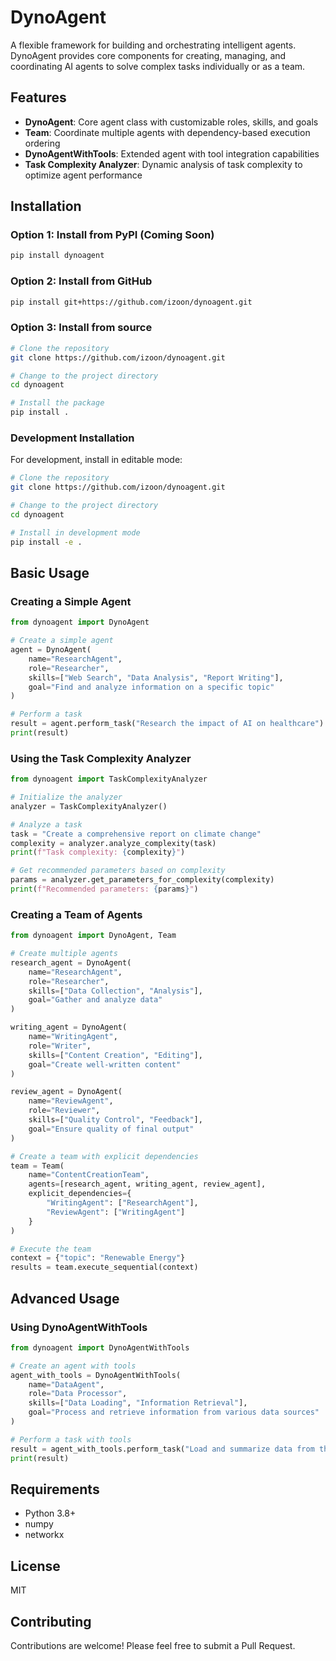 # DynoAgent

A flexible framework for building and orchestrating intelligent agents. DynoAgent provides core components for creating, managing, and coordinating AI agents to solve complex tasks individually or as a team.

## Features

- **DynoAgent**: Core agent class with customizable roles, skills, and goals
- **Team**: Coordinate multiple agents with dependency-based execution ordering
- **DynoAgentWithTools**: Extended agent with tool integration capabilities
- **Task Complexity Analyzer**: Dynamic analysis of task complexity to optimize agent performance

## Installation

### Option 1: Install from PyPI (Coming Soon)

```bash
pip install dynoagent
```

### Option 2: Install from GitHub

```bash
pip install git+https://github.com/izoon/dynoagent.git
```

### Option 3: Install from source

```bash
# Clone the repository
git clone https://github.com/izoon/dynoagent.git

# Change to the project directory
cd dynoagent

# Install the package
pip install .
```

### Development Installation

For development, install in editable mode:

```bash
# Clone the repository
git clone https://github.com/izoon/dynoagent.git

# Change to the project directory
cd dynoagent

# Install in development mode
pip install -e .
```

## Basic Usage

### Creating a Simple Agent

```python
from dynoagent import DynoAgent

# Create a simple agent
agent = DynoAgent(
    name="ResearchAgent",
    role="Researcher",
    skills=["Web Search", "Data Analysis", "Report Writing"],
    goal="Find and analyze information on a specific topic"
)

# Perform a task
result = agent.perform_task("Research the impact of AI on healthcare")
print(result)
```

### Using the Task Complexity Analyzer

```python
from dynoagent import TaskComplexityAnalyzer

# Initialize the analyzer
analyzer = TaskComplexityAnalyzer()

# Analyze a task
task = "Create a comprehensive report on climate change"
complexity = analyzer.analyze_complexity(task)
print(f"Task complexity: {complexity}")

# Get recommended parameters based on complexity
params = analyzer.get_parameters_for_complexity(complexity)
print(f"Recommended parameters: {params}")
```

### Creating a Team of Agents

```python
from dynoagent import DynoAgent, Team

# Create multiple agents
research_agent = DynoAgent(
    name="ResearchAgent",
    role="Researcher",
    skills=["Data Collection", "Analysis"],
    goal="Gather and analyze data"
)

writing_agent = DynoAgent(
    name="WritingAgent",
    role="Writer",
    skills=["Content Creation", "Editing"],
    goal="Create well-written content"
)

review_agent = DynoAgent(
    name="ReviewAgent",
    role="Reviewer",
    skills=["Quality Control", "Feedback"],
    goal="Ensure quality of final output"
)

# Create a team with explicit dependencies
team = Team(
    name="ContentCreationTeam",
    agents=[research_agent, writing_agent, review_agent],
    explicit_dependencies={
        "WritingAgent": ["ResearchAgent"],
        "ReviewAgent": ["WritingAgent"]
    }
)

# Execute the team
context = {"topic": "Renewable Energy"}
results = team.execute_sequential(context)
```

## Advanced Usage

### Using DynoAgentWithTools

```python
from dynoagent import DynoAgentWithTools

# Create an agent with tools
agent_with_tools = DynoAgentWithTools(
    name="DataAgent",
    role="Data Processor",
    skills=["Data Loading", "Information Retrieval"],
    goal="Process and retrieve information from various data sources"
)

# Perform a task with tools
result = agent_with_tools.perform_task("Load and summarize data from the annual report")
print(result)
```

## Requirements

- Python 3.8+
- numpy
- networkx

## License

MIT

## Contributing

Contributions are welcome! Please feel free to submit a Pull Request. 